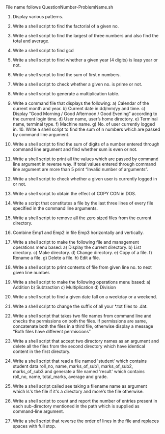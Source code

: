 File name follows QuestionNumber-ProblemName.sh

1. Display various patterns.

2. Write a shell script to find the factorial of a given no.

3. Write a shell script to find the largest of three numbers and also find the total and average.

4. Write a shell script to find gcd

5. Write a shell script to find whether a given year (4 digits) is leap year or not.

6. Write a shell script to find the sum of first n numbers.

7. Write a shell script to check whether a given no. is prime or not.

8. Write a shell script to generate a multiplication table.

9. Write a command file that displays the following:    a) Calendar of the current month and year.  b) Current date in dd/mm/yy and time.  c) Display “Good Morning / Good Afternoon / Good Evening” according to the current login time.  d) User name, user’s home directory.  e) Terminal name, terminal type.  f) Machine name.  g) No. of user currently logged in.   10. Write a shell script to find the sum of n numbers which are passed by command line argument.

11. Write a shell script to find the sum of digits of a number entered through command line argument and find whether sum is even or not.

12. Write a shell script to print all the values which are passed by command line argument in reverse way. If total values entered through command line argument are more than 5 print “Invalid number of arguments”.

13. Write a shell script to check whether a given user is currently logged in or not.

14. Write a shell script to obtain the effect of COPY CON in DOS.

15. Write a script that constitutes a file by the last three lines of every file specified in the       command line arguments.

16. Write a shell script to remove all the zero sized files from the current directory.

17. Combine Emp1 and Emp2 in file Emp3 horizontally and vertically.

18. Write a shell script to make the following file and management operations menu based:
a) Display the current directory.  b) List directory.  c) Make directory.  d) Change directory.  e) Copy of a file.  f) Rename a file.  g) Delete a file.  h) Edit a file.

19. Write a shell script to print contents of file from given line no. to next given line number.

20. Write a shell script to make the following operations menu based:    a) Addition  b) Subtraction  c) Multiplication  d) Division

21. Write a shell script to find a given date fall on a weekday or a weekend.

22. Write a shell script to change the suffix of all your *.txt files to .dat.

23. Write a shell script that takes two file names from command line and checks the permissions on both the files. If permissions are same, concatenate both the files in a third file, otherwise display a message “Both files have different permissions”

24. Write a shell script that accept two directory names as an argument and delete all the files from the second directory which have identical content in the first directory.

25. Write a shell script that read a file named 'student' which contains student data roll_no, name, marks_of_sub1, marks_of_sub2, marks_of_sub3 and generate a file named 'result' which contains roll_no, name, total_marks, average and grade.

26. Write a shell script called see taking a filename name as argument which ls's the file if it's a directory and more's the file otherwise.

27. Write a shell script to count and report the number of entries present in each sub-directory mentioned in the path which is supplied as command-line argument.

28. Write a shell script that reverse the order of lines in the file and replaces spaces with full stop.

